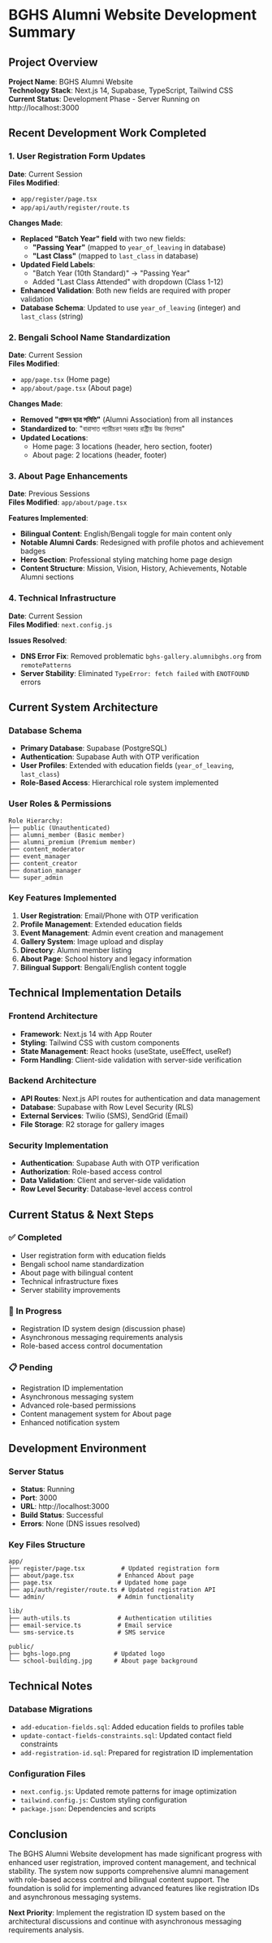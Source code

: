 # BGHS Alumni Website Development Summary

## Project Overview
**Project Name**: BGHS Alumni Website  
**Technology Stack**: Next.js 14, Supabase, TypeScript, Tailwind CSS  
**Current Status**: Development Phase - Server Running on http://localhost:3000

## Recent Development Work Completed

### 1. User Registration Form Updates
**Date**: Current Session  
**Files Modified**: 
- `app/register/page.tsx`
- `app/api/auth/register/route.ts`

**Changes Made**:
- **Replaced "Batch Year" field** with two new fields:
  - **"Passing Year"** (mapped to `year_of_leaving` in database)
  - **"Last Class"** (mapped to `last_class` in database)
- **Updated Field Labels**: 
  - "Batch Year (10th Standard)" → "Passing Year"
  - Added "Last Class Attended" with dropdown (Class 1-12)
- **Enhanced Validation**: Both new fields are required with proper validation
- **Database Schema**: Updated to use `year_of_leaving` (integer) and `last_class` (string)

### 2. Bengali School Name Standardization
**Date**: Current Session  
**Files Modified**: 
- `app/page.tsx` (Home page)
- `app/about/page.tsx` (About page)

**Changes Made**:
- **Removed "প্রাক্তন ছাত্র সমিতি"** (Alumni Association) from all instances
- **Standardized to**: "বারাসাত প্যারীচরণ সরকার রাষ্ট্রীয় উচ্চ বিদ্যালয়"
- **Updated Locations**:
  - Home page: 3 locations (header, hero section, footer)
  - About page: 2 locations (header, footer)

### 3. About Page Enhancements
**Date**: Previous Sessions  
**Files Modified**: `app/about/page.tsx`

**Features Implemented**:
- **Bilingual Content**: English/Bengali toggle for main content only
- **Notable Alumni Cards**: Redesigned with profile photos and achievement badges
- **Hero Section**: Professional styling matching home page design
- **Content Structure**: Mission, Vision, History, Achievements, Notable Alumni sections

### 4. Technical Infrastructure
**Date**: Current Session  
**Files Modified**: `next.config.js`

**Issues Resolved**:
- **DNS Error Fix**: Removed problematic `bghs-gallery.alumnibghs.org` from `remotePatterns`
- **Server Stability**: Eliminated `TypeError: fetch failed` with `ENOTFOUND` errors

## Current System Architecture

### Database Schema
- **Primary Database**: Supabase (PostgreSQL)
- **Authentication**: Supabase Auth with OTP verification
- **User Profiles**: Extended with education fields (`year_of_leaving`, `last_class`)
- **Role-Based Access**: Hierarchical role system implemented

### User Roles & Permissions
```
Role Hierarchy:
├── public (Unauthenticated)
├── alumni_member (Basic member)
├── alumni_premium (Premium member)
├── content_moderator
├── event_manager
├── content_creator
├── donation_manager
└── super_admin
```

### Key Features Implemented
1. **User Registration**: Email/Phone with OTP verification
2. **Profile Management**: Extended education fields
3. **Event Management**: Admin event creation and management
4. **Gallery System**: Image upload and display
5. **Directory**: Alumni member listing
6. **About Page**: School history and legacy information
7. **Bilingual Support**: Bengali/English content toggle

## Technical Implementation Details

### Frontend Architecture
- **Framework**: Next.js 14 with App Router
- **Styling**: Tailwind CSS with custom components
- **State Management**: React hooks (useState, useEffect, useRef)
- **Form Handling**: Client-side validation with server-side verification

### Backend Architecture
- **API Routes**: Next.js API routes for authentication and data management
- **Database**: Supabase with Row Level Security (RLS)
- **External Services**: Twilio (SMS), SendGrid (Email)
- **File Storage**: R2 storage for gallery images

### Security Implementation
- **Authentication**: Supabase Auth with OTP verification
- **Authorization**: Role-based access control
- **Data Validation**: Client and server-side validation
- **Row Level Security**: Database-level access control

## Current Status & Next Steps

### ✅ Completed
- User registration form with education fields
- Bengali school name standardization
- About page with bilingual content
- Technical infrastructure fixes
- Server stability improvements

### 🔄 In Progress
- Registration ID system design (discussion phase)
- Asynchronous messaging requirements analysis
- Role-based access control documentation

### 📋 Pending
- Registration ID implementation
- Asynchronous messaging system
- Advanced role-based permissions
- Content management system for About page
- Enhanced notification system

## Development Environment

### Server Status
- **Status**: Running
- **Port**: 3000
- **URL**: http://localhost:3000
- **Build Status**: Successful
- **Errors**: None (DNS issues resolved)

### Key Files Structure
```
app/
├── register/page.tsx          # Updated registration form
├── about/page.tsx            # Enhanced About page
├── page.tsx                  # Updated home page
├── api/auth/register/route.ts # Updated registration API
└── admin/                    # Admin functionality

lib/
├── auth-utils.ts             # Authentication utilities
├── email-service.ts          # Email service
└── sms-service.ts            # SMS service

public/
├── bghs-logo.png            # Updated logo
└── school-building.jpg      # About page background
```

## Technical Notes

### Database Migrations
- `add-education-fields.sql`: Added education fields to profiles table
- `update-contact-fields-constraints.sql`: Updated contact field constraints
- `add-registration-id.sql`: Prepared for registration ID implementation

### Configuration Files
- `next.config.js`: Updated remote patterns for image optimization
- `tailwind.config.js`: Custom styling configuration
- `package.json`: Dependencies and scripts

## Conclusion

The BGHS Alumni Website development has made significant progress with enhanced user registration, improved content management, and technical stability. The system now supports comprehensive alumni management with role-based access control and bilingual content support. The foundation is solid for implementing advanced features like registration IDs and asynchronous messaging systems.

**Next Priority**: Implement the registration ID system based on the architectural discussions and continue with asynchronous messaging requirements analysis.





